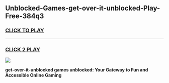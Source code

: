 
## Unblocked-Games-get-over-it-unblocked-Play-Free-384q3
<h3>
<a href="https://premium76.site?title=get-over-it-unblocked&ref=20M">CLICK TO PLAY</a></h3>
<hr>

<h3>
<a href="https://premium76.site?title=get-over-it-unblocked&ref=20M">CLICK 2 PLAY</a>
  
</h3>

<a href="https://premium76.site?title=get-over-it-unblocked&ref=19M"><img src="https://clearcache.store/games.png"></a>


**get-over-it-unblocked games unblocked: Your Gateway to Fun and Accessible Online Gaming**
